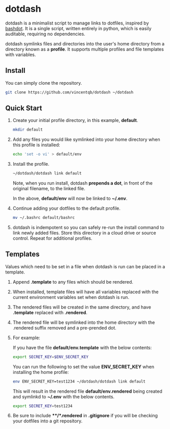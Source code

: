 # dotdash

dotdash is a minimalist script to manage links to dotfiles, inspired by [bashdot](https://github.com/bashdot/bashdot). It is a single script, written entirely in python, which is easily auditable, requiring no dependencies.

dotdash symlinks files and directories into the user's home directory from a directory known as a **profile**. It supports multiple profiles and file templates with variables. 

## Install

You can simply clone the repository.

```sh
git clone https://github.com/vincentqb/dotdash ~/dotdash
```

## Quick Start

1. Create your initial profile directory, in this example, **default**.

    ```sh
    mkdir default
    ```

1. Add any files you would like symlinked into your home directory when this profile is installed:

    ```sh
    echo 'set -o vi' > default/env
    ```

1. Install the profile.

    ```sh
    ~/dotdash/dotdash link default
    ```
    Note, when you run install, dotdash **prepends a dot**, in front of the original filename, to the linked file.

    In the above, **default/env** will now be linked to **~/.env**.

1. Continue adding your dotfiles to the default profile.

   ```sh
   mv ~/.bashrc default/bashrc
   ```

1. dotdash is indempotent so you can safely re-run the install command to link newly added files. Store this directory in a cloud drive or source control. Repeat for additional profiles.

## Templates

Values which need to be set in a file when dotdash is run can be placed in a template.

1. Append **.template** to any files which should be rendered.

1. When installed, template files will have all variables replaced with the current
environment variables set when dotdash is run.

1. The rendered files will be created in the same directory, and have **.template** replaced with **.rendered**.

1. The rendered file will be symlinked into the home directory with the .rendered suffix removed and a pre-prended dot.

1. For example:

    If you have the file **default/env.template** with the below contents:

    ```sh
    export SECRET_KEY=$ENV_SECRET_KEY
    ```

    You can run the following to set the value **ENV_SECRET_KEY** when installing the home profile:

    ```sh
    env ENV_SECRET_KEY=test1234 ~/dotdash/dotdash link default
    ```

    This will result in the rendered file **default/env.rendered** being created and symlinkd to **~/.env** with the below contents.

    ```sh
    export SECRET_KEY=test1234
    ```

1. Be sure to include **\*\*/\*.rendered** in **.gitignore** if you will be checking your dotfiles into a git repository.
